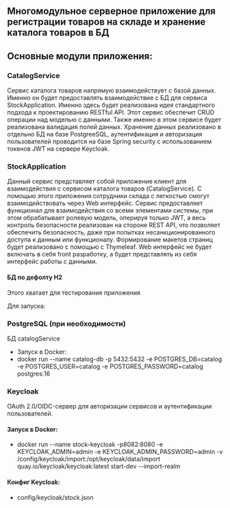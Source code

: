 ## Многомодульное серверное приложение для регистрации товаров на складе и хранение каталога товаров в БД

## Основные модули приложения:
### CatalogService
Сервис каталога товаров напрямую взаимодействует с базой данных. Именно он будет предоставлять взаимодействие с БД для сервиса StockApplication. Именно здесь будет реализована идея стандартного подхода к проектированию RESTful API. Этот сервис обеспечит CRUD операции над моделью с данными. Также именно в этом сервисе будет реализована валидация полей данных.
Хранение данных реализовано в отдельно БД на базе PostgreeSQL, аутентификация и авторизация пользователей проводится на базе Spring security с использованием токенов JWT на сервере Keycloak.

### StockApplication
Данный сервис представляет собой приложение клиент для взаимодействия с сервисом каталога товаров (CatalogService). С помощью этого приложения сотрудники склада с легкостью смогут взаимодействовать через Web интерфейс.
Сервис предоставляет функционал для взаимодействия со всеми элементами системы, при этом обрабатывает ролевую модель, оперируя только JWT, а весь контроль безопасности реализован на стороне REST API, что позволяет обеспечить безопасность, даже при попытках несанкционированного доступа к данным или функционалу.
Формирование макетов страниц будет реализовано с помощью с Thymeleaf. Web интерфейс не будет включать в себя front разработку, а будет представлять из себя интерфейс работы с данными.



#### БД по дефолту H2
Этого хватает для тестирования приложения

Для запуска:
### PostgreSQL (при необходимости)
БД catalogService

* Запуск в Docker:
* docker run --name catalog-db -p 5432:5432 -e POSTGRES_DB=catalog -e POSTGRES_USER=catalog -e POSTGRES_PASSWORD=catalog postgres:16

### Keycloak
OAuth 2.0/OIDC-сервер для авторизации сервисов и аутентификации пользователей.

#### Запуск в Docker:
* docker run --name stock-keycloak -p8082:8080 -e KEYCLOAK_ADMIN=admin -e KEYCLOAK_ADMIN_PASSWORD=admin -v /config/keycloak/import:/opt/keycloak/data/import quay.io/keycloak/keycloak:latest start-dev --import-realm
#### Конфиг Keycloak: 
* config/keycloak/stock.json
